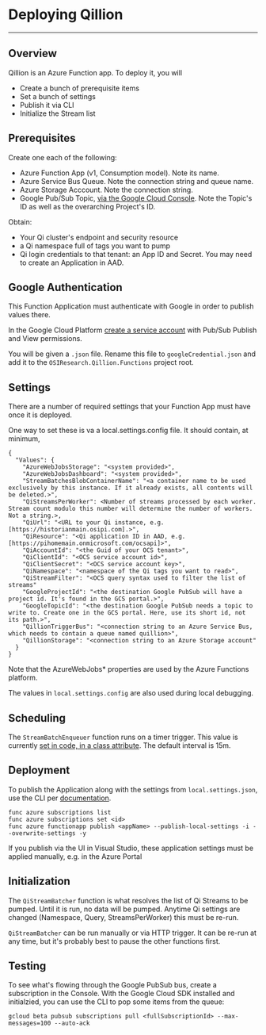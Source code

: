 ﻿# Deploying Qillion

------
## Overview  
Qillion is an Azure Function app. To deploy it, you will

- Create a bunch of prerequisite items
- Set a bunch of settings
- Publish it via CLI
- Initialize the Stream list

## Prerequisites

Create one each of the following:
- Azure Function App (v1, Consumption model). Note its name.
- Azure Service Bus Queue. Note the connection string and queue name.
- Azure Storage Acccount. Note the connection string.
- Google Pub/Sub Topic, [via the Google Cloud Console](https://console.cloud.google.com/cloudpubsub/topicList). Note the Topic's ID as well as the overarching Project's ID.

Obtain:
- Your Qi cluster's endpoint and security resource
- a Qi namespace full of tags you want to pump
- Qi login credentials to that tenant: an App ID and Secret. You may need to create an Application in AAD.

## Google Authentication
This Function Application must authenticate with Google in order to publish values there.  

In the Google Cloud Platform [create a service account](https://console.cloud.google.com/apis/credentials) with Pub/Sub Publish and View permissions.  

You will be given a ```.json``` file. Rename this file to ```googleCredential.json``` and add it to the ```OSIResearch.Qillion.Functions``` project root.

## Settings

There are a number of required settings that your Function App must have once it is deployed. 

One way to set these is va a local.settings.config file. It should contain, at minimum,
```
{
  "Values": {
    "AzureWebJobsStorage": "<system provided>",
    "AzureWebJobsDashboard": "<system provided>",
    "StreamBatchesBlobContainerName": "<a container name to be used exclusively by this instance. If it already exists, all contents will be deleted.>",
    "QiStreamsPerWorker": <Number of streams processed by each worker. Stream count modulo this number will determine the number of workers. Not a string.>,
    "QiUrl": "<URL to your Qi instance, e.g. [https://historianmain.osipi.com].>",
    "QiResource": "<Qi application ID in AAD, e.g. [https://pihomemain.onmicrosoft.com/ocsapi]>",
    "QiAccountId": "<the Guid of your OCS tenant>",
    "QiClientId": "<OCS service account id>",
    "QiClientSecret": "<OCS service account key>",
    "QiNamespace": "<namespace of the Qi tags you want to read>",
    "QiStreamFilter": "<OCS query syntax used to filter the list of streams"
    "GoogleProjectId": "<the destination Google PubSub will have a project id. It's found in the GCS portal.>",
    "GoogleTopicId": "<the destination Google PubSub needs a topic to write to. Create one in the GCS portal. Here, use its short id, not its path.>",
    "QillionTriggerBus": "<connection string to an Azure Service Bus, which needs to contain a queue named quillion>", 
    "QillionStorage": "<connection string to an Azure Storage account"
  }
}
```

Note that the AzureWebJobs* properties are used by the Azure Functions platform.

The values in `local.settings.config` are also used during local debugging.

## Scheduling

The `StreamBatchEnqueuer` function runs on a timer trigger. This value is currently [set in code, in a class attribute](
"QiStreamBatchEnqueuer.cs&line=16&lineStyle=plain&lineEnd=16&lineStartColumn=27&lineEndColumn=43). The default interval is 15m.

## Deployment

To publish the Application along with the settings from `local.settings.json`, use the CLI per [documentation](https://docs.microsoft.com/en-us/azure/azure-functions/functions-run-local#publish).  
```
func azure subscriptions list
func azure subscriptions set <id>
func azure functionapp publish <appName> --publish-local-settings -i --overwrite-settings -y
```

If you publish via the UI in Visual Studio, these application settings must be applied manually, e.g. in the Azure Portal

## Initialization

The `QiStreamBatcher` function is what resolves the list of Qi Streams to be pumped. Until it is run, no data will be pumped. Anytime Qi settings are changed (Namespace, Query, StreamsPerWorker) this must be re-run.

`QiStreamBatcher` can be run manually or via HTTP trigger. It can be re-run at any time, but it's probably best to pause the other functions first.

## Testing

To see what's flowing through the Google PubSub bus, create a subscription in the Console.
With the Google Cloud SDK installed and initialzied, you can use the CLI to pop some items from the queue:
```
gcloud beta pubsub subscriptions pull <fullSubscriptionId> --max-messages=100 --auto-ack
```